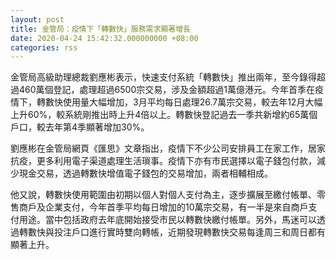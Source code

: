 ```yaml
---
layout: post
title: 金管局：疫情下「轉數快」服務需求顯著增長
date: 2020-04-24 15:42:32.000000000 +08:00
categories: rss
---
```


金管局高級助理總裁劉應彬表示，快速支付系統「轉數快」推出兩年，至今錄得超過460萬個登記，處理超過6500宗交易，涉及金額超過1萬億港元。今年首季在疫情下，轉數快使用量大幅增加，3月平均每日處理26.7萬宗交易，較去年12月大幅上升60%，較系統剛推出時上升4倍以上。轉數快登記過去一季共新增約65萬個戶口，較去年第4季顯著增加30%。

劉應彬在金管局網頁《匯思》文章指出，疫情下不少公司安排員工在家工作，居家抗疫，更多利用電子渠道處理生活瑣事。疫情下亦有市民選擇以電子錢包付款，減少現金交易，透過轉數快增值電子錢包的交易增加，兩者相輔相成。

他又說，轉數快使用範圍由初期以個人對個人支付為主，逐步擴展至繳付帳單、零售商戶及企業支付，今年首季平均每日增加的10萬宗交易，有一半是來自商戶支付用途。當中包括政府去年底開始接受市民以轉數快繳付帳單。另外，馬迷可以透過轉數快與投注戶口進行實時雙向轉帳，近期發現轉數快交易每逢周三和周日都有顯著上升。
